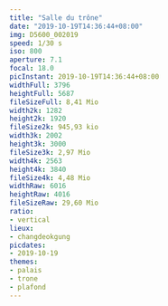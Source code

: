 ```yaml
---
title: "Salle du trône"
date: "2019-10-19T14:36:44+08:00"
img: D5600_002019
speed: 1/30 s
iso: 800
aperture: 7.1
focal: 18.0
picInstant: 2019-10-19T14:36:44+08:00
widthFull: 3796
heightFull: 5687
fileSizeFull: 8,41 Mio
width2k: 1282
height2k: 1920
fileSize2k: 945,93 kio
width3k: 2002
height3k: 3000
fileSize3k: 2,97 Mio
width4k: 2563
height4k: 3840
fileSize4k: 4,48 Mio
widthRaw: 6016
heightRaw: 4016
fileSizeRaw: 29,60 Mio
ratio:
- vertical
lieux:
- changdeokgung
picdates:
- 2019-10-19
themes:
- palais
- trone
- plafond
---
```


